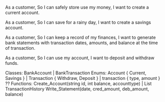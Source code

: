 As a customer,
So I can safely store use my money,
I want to create a current account.

As a customer,
So I can save for a rainy day,
I want to create a savings account.

As a customer,
So I can keep a record of my finances,
I want to generate bank statements with transaction dates, amounts, and balance at the time of transaction.

As a customer,
So I can use my account,
I want to deposit and withdraw funds.


Classes: BankAccount												|	BankTransaction
Enums:	Account { Current, Savings }								|	Transaction { Withdraw, Deposit } 
																	|	transaction { type, amount } ??
Functions:  Create_Account(string id, int balance, accounttype)		|	List<Transaction> TransactionHistory
			Write_Statement(date, cred_amount, deb_amount, balance)		
